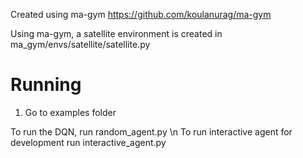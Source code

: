 Created using ma-gym
https://github.com/koulanurag/ma-gym

Using ma-gym, a satellite environment is created in ma_gym/envs/satellite/satellite.py


Running
=========
1. Go to examples folder

To run the DQN, run random_agent.py \n
To run interactive agent for development run interactive_agent.py
